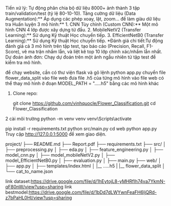 Tiền xử lý: Tự động phân chia bộ dữ liệu 8000+ ảnh thành 3 tập train/validation/test (tỷ lệ 80-10-10).
 Tăng cường dữ liệu (Data Augmentation):** Áp dụng các phép xoay, lật, zoom... để làm giàu dữ liệu tra
 Huấn luyện 3 mô hình:**
    1.  CNN Tùy chỉnh (Custom CNN):** Một mô hình CNN 4 lớp được xây dựng từ đầu.
    2.  MobileNetV2 (Transfer Learning):** Sử dụng Kỹ thuật Học chuyển tiếp.
    3.  EfficientNetB0 (Transfer Learning):** Sử dụng Kỹ thuật Học chuyển tiếp.
*Đánh giá chi tiết:Tự động đánh giá cả 3 mô hình trên tập test, tạo báo cáo (Precision, Recall, F1-Score), vẽ ma trận nhầm lẫn, và liệt kê top 10 lớp chính xác/nhầm lẫn nhất.
Dự đoán ảnh đơn: Chạy dự đoán trên một ảnh ngẫu nhiên từ tập test để kiểm tra mô hình.

để chạy website, cần có thư viện flask
và gõ lệnh python app.py
chuyển file flower_data_split vào file web
đưa file .h5 của từng mô hình vào file web
có thể thay mô hình ở đoạn  MODEL_PATH = ".....h5" bằng các mô hình khác 

1. Clone repo:
   
   git clone https://github.com/vinhquocle/Flower_Classification.git
   cd Flower_Classification

2 cài môi trường 
python -m venv venv
venv\Scripts\activate

pip install -r requirements.txt
python src/main.py
cd web
python app.py
Truy cập http://127.0.0.1:5000 để xem giao diện.

project/
├── README.md
├── Report.pdf
├── requirements.txt
├── src/
│ ├── preprocessing.py
│ ├── eda.py
│ ├── feature_engineering.py
│ ├── model_cnn.py
│ ├── model_mobileNetV2.py
│ ├── model_EfficientNetB0.py
│ ├── evaluation.py
│ ├── main.py
├── web/
│ ├── app.py
│ ├── templates/index.html
│ |__ .....h5
| |__ flower_data_split
│ └── cat_to_name.json

link dataset:https://drive.google.com/file/d/1hEytojL8-yMHRfIh74va7YkmN-qF80nW/view?usp=sharing
link bestmodel:https://drive.google.com/file/d/1bDd7dLWYwnFeaFH6IjQRd-z7bPaHL0HI/view?usp=sharing
